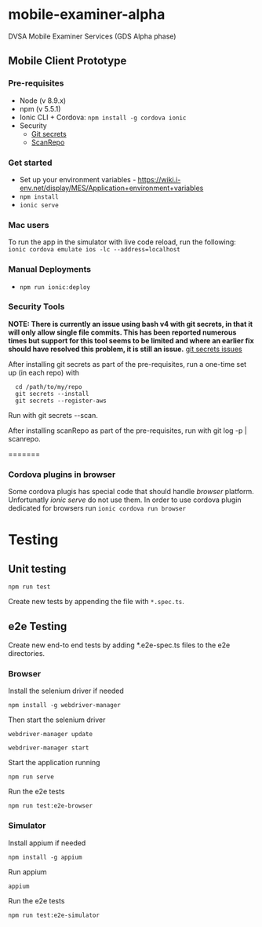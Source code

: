 # mobile-examiner-alpha

DVSA Mobile Examiner Services (GDS Alpha phase)

## Mobile Client Prototype

### Pre-requisites

* Node (v 8.9.x)
* npm (v 5.5.1)
* Ionic CLI + Cordova: `npm install -g cordova ionic`
* Security
  * [Git secrets](https://github.com/awslabs/git-secrets)
  * [ScanRepo](https://github.com/UKHomeOffice/repo-security-scanner)

### Get started

* Set up your environment variables - https://wiki.i-env.net/display/MES/Application+environment+variables
* `npm install`
* `ionic serve`

### Mac users

To run the app in the simulator with live code reload, run the following:
`ionic cordova emulate ios -lc --address=localhost`

### Manual Deployments

* `npm run ionic:deploy`

### Security Tools

**NOTE: There is currently an issue using bash v4 with git secrets, in that it will only allow single file commits. This has been reported numerous times but support for this tool seems to be limited and where an earlier fix should have resolved this problem, it is still an issue.**
[git secrets issues](https://github.com/awslabs/git-secrets/issues)

After installing git secrets as part of the pre-requisites, run a one-time set up (in each repo) with

```
  cd /path/to/my/repo
  git secrets --install
  git secrets --register-aws
```

Run with git secrets --scan.

After installing scanRepo as part of the pre-requisites, run with git log -p | scanrepo.

=======

### Cordova plugins in browser

Some cordova plugis has special code that should handle _browser_ platform. Unfortunatly _ionic serve_ do not use them. In order to use cordova plugin dedicated for browsers run
`ionic cordova run browser`

# Testing

## Unit testing

`npm run test`

Create new tests by appending the file with `*.spec.ts`.

## e2e Testing

Create new end-to end tests by adding *.e2e-spec.ts files to the e2e directories.

### Browser

Install the selenium driver if needed 

`npm install -g webdriver-manager`

Then start the selenium driver

`webdriver-manager update`

`webdriver-manager start`

Start the application running

`npm run serve`

Run the e2e tests

`npm run test:e2e-browser`

### Simulator 

Install appium if needed

`npm install -g appium`

Run appium

`appium`

Run the e2e tests

`npm run test:e2e-simulator`